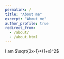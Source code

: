 ```yaml
---
permalink: /
title: "About me"
excerpt: "About me"
author_profile: true
redirect_from: 
  - /about/
  - /about.html
---
```


I am
$\sqrt{3x-1}+(1+x)^2$
